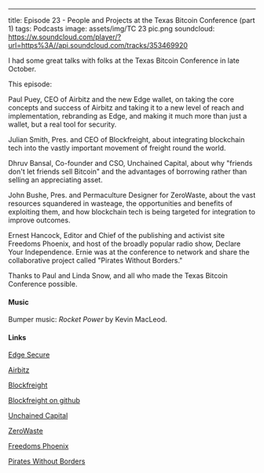 ---
title: Episode 23 - People and Projects at the Texas Bitcoin Conference (part 1)
tags: Podcasts
image: assets/img/TC 23 pic.png
soundcloud: https://w.soundcloud.com/player/?url=https%3A//api.soundcloud.com/tracks/353469920

I had some great talks with folks at the Texas Bitcoin Conference in late October. 

This episode:

Paul Puey, CEO of Airbitz and the new Edge wallet, on taking the core concepts and success of Airbitz and taking it to a new level of reach and implementation, rebranding as Edge, and making it much more than just a wallet, but a real tool for security.

Julian Smith, Pres. and CEO of Blockfreight, about integrating blockchain tech into the vastly important movement of freight round the world.

Dhruv Bansal, Co-founder and CSO, Unchained Capital, about why "friends don't let friends sell Bitcoin" and the advantages of borrowing rather than selling an appreciating asset.

John Bushe, Pres. and Permaculture Designer for ZeroWaste, about the vast resources squandered in wasteage, the opportunities and benefits of exploiting them, and how blockchain tech is being targeted for integration to improve outcomes.

Ernest Hancock, Editor and Chief of the publishing and activist site Freedoms Phoenix, and host of the broadly popular radio show, Declare Your Independence.  Ernie was at the conference to network and share the collaborative project called "Pirates Without Borders."

Thanks to Paul and Linda Snow, and all who made the Texas Bitcoin Conference possible. 

#### Music

Bumper music: *Rocket Power* by Kevin MacLeod.

#### Links

[Edge Secure](https://edgesecure.co/)

[Airbitz](https://airbitz.co/)

[Blockfreight](https://blockfreight.com/)

[Blockfreight on github](https://github.com/blockfreight)

[Unchained Capital](http://unchained-capital.com/)

[ZeroWaste](http://www.zerowasteadvocacy.com/)

[Freedoms Phoenix](http://freedomsphoenix.com)

[Pirates Without Borders](http://pirateswithoutborders.com/)

